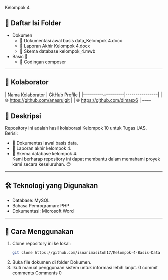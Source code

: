 Kelompok 4
## 📂 Daftar Isi Folder
- Dokumen 
  - 📘 Dokumentasi awal basis data_Kelompok 4.docx
  - 📙 Laporan Akhir Kelompok 4.docx
  - 📗 Skema database kelompok_4.mwb
- Basic 📁
  - 🔧 Codingan composer
---
## 🤝 Kolaborator
| Nama Kolaborator | GitHub Profile |
|----------~---------|----------------|
|  🌐 https://github.com/anasrulgit |
|  🌐 https://github.com/dimasx6   |
-~--
## 📝 Deskripsi
Repository ini adalah hasil kolaborasi Kelompok 10 untuk Tugas UAS.  
Berisi:
- 📌 Dokumentasi awal basis data.
- 📌 Laporan akhir kelompok 4.
- 📌 Skema database kelompok 4.  
Kami berharap repository ini dapat membantu dalam memahami proyek kami secara keseluruhan. 😊
---
## 🛠 Teknologi yang Digunakan
- Database: MySQL
- Bahasa Pemrograman: PHP
- Dokumentasi: Microsoft Word 
---
## 🚀 Cara Menggunakan
1. Clone repository ini ke lokal:
   ```bash
   git clone https://github.com/isnanimasitoh17/Kelompok-4-Basis-Data
2. Buka file dokumen di folder Dokumen.
3. Ikuti manual penggunaan sistem untuk informasi lebih lanjut.
0 commit comments
Comments
0
